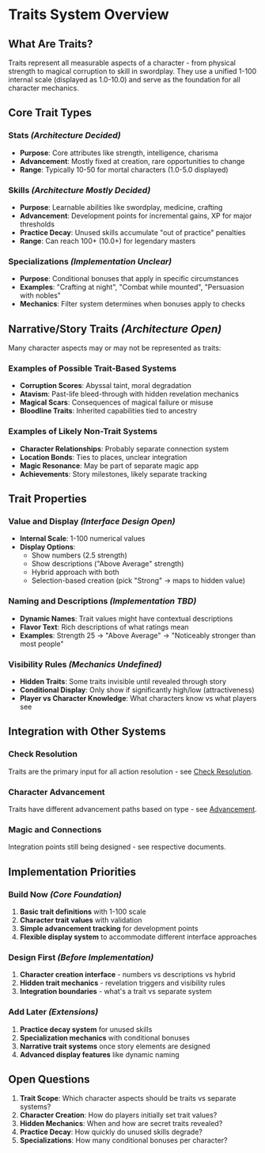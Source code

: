 # Traits System Overview

## What Are Traits?

Traits represent all measurable aspects of a character - from physical strength to magical corruption to skill in swordplay. They use a unified 1-100 internal scale (displayed as 1.0-10.0) and serve as the foundation for all character mechanics.

## Core Trait Types

### Stats *(Architecture Decided)*
- **Purpose**: Core attributes like strength, intelligence, charisma
- **Advancement**: Mostly fixed at creation, rare opportunities to change
- **Range**: Typically 10-50 for mortal characters (1.0-5.0 displayed)

### Skills *(Architecture Mostly Decided)*  
- **Purpose**: Learnable abilities like swordplay, medicine, crafting
- **Advancement**: Development points for incremental gains, XP for major thresholds
- **Practice Decay**: Unused skills accumulate "out of practice" penalties
- **Range**: Can reach 100+ (10.0+) for legendary masters

### Specializations *(Implementation Unclear)*
- **Purpose**: Conditional bonuses that apply in specific circumstances
- **Examples**: "Crafting at night", "Combat while mounted", "Persuasion with nobles"
- **Mechanics**: Filter system determines when bonuses apply to checks

## Narrative/Story Traits *(Architecture Open)*

Many character aspects may or may not be represented as traits:

### Examples of Possible Trait-Based Systems
- **Corruption Scores**: Abyssal taint, moral degradation
- **Atavism**: Past-life bleed-through with hidden revelation mechanics
- **Magical Scars**: Consequences of magical failure or misuse
- **Bloodline Traits**: Inherited capabilities tied to ancestry

### Examples of Likely Non-Trait Systems
- **Character Relationships**: Probably separate connection system
- **Location Bonds**: Ties to places, unclear integration
- **Magic Resonance**: May be part of separate magic app
- **Achievements**: Story milestones, likely separate tracking

## Trait Properties

### Value and Display *(Interface Design Open)*
- **Internal Scale**: 1-100 numerical values
- **Display Options**:
  - Show numbers (2.5 strength)
  - Show descriptions ("Above Average" strength)  
  - Hybrid approach with both
  - Selection-based creation (pick "Strong" → maps to hidden value)

### Naming and Descriptions *(Implementation TBD)*
- **Dynamic Names**: Trait values might have contextual descriptions
- **Flavor Text**: Rich descriptions of what ratings mean
- **Examples**: Strength 25 → "Above Average" → "Noticeably stronger than most people"

### Visibility Rules *(Mechanics Undefined)*
- **Hidden Traits**: Some traits invisible until revealed through story
- **Conditional Display**: Only show if significantly high/low (attractiveness)
- **Player vs Character Knowledge**: What characters know vs what players see

## Integration with Other Systems

### Check Resolution
Traits are the primary input for all action resolution - see [Check Resolution](check-resolution.md).

### Character Advancement  
Traits have different advancement paths based on type - see [Advancement](advancement.md).

### Magic and Connections
Integration points still being designed - see respective documents.

## Implementation Priorities

### Build Now *(Core Foundation)*
1. **Basic trait definitions** with 1-100 scale
2. **Character trait values** with validation  
3. **Simple advancement tracking** for development points
4. **Flexible display system** to accommodate different interface approaches

### Design First *(Before Implementation)*
1. **Character creation interface** - numbers vs descriptions vs hybrid
2. **Hidden trait mechanics** - revelation triggers and visibility rules
3. **Integration boundaries** - what's a trait vs separate system

### Add Later *(Extensions)*
1. **Practice decay system** for unused skills
2. **Specialization mechanics** with conditional bonuses
3. **Narrative trait systems** once story elements are designed
4. **Advanced display features** like dynamic naming

## Open Questions

1. **Trait Scope**: Which character aspects should be traits vs separate systems?
2. **Character Creation**: How do players initially set trait values?
3. **Hidden Mechanics**: When and how are secret traits revealed?
4. **Practice Decay**: How quickly do unused skills degrade?
5. **Specializations**: How many conditional bonuses per character?
